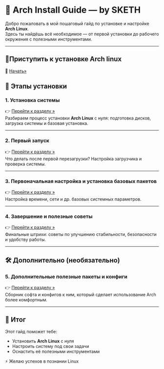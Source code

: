 
# 🐧 Arch Install Guide —  by SKETH

Добро пожаловать в мой пошаговый гайд по установке и настройке **Arch Linux**.  
Здесь ты найдёшь всё необходимое — от первой установки до рабочего окружения с полезными инструментами.  

---
## 🔹Приступить к установке Arch linux
📖 [Начать»](https://github.com/mrSKETH/Arch-install-guide---SKETH/tree/установка)  

## 🔹 Этапы установки

### 1. Установка системы  
👉 [Перейти к разделу »](https://github.com/mrSKETH/Arch-install-guide---SKETH/tree/установка)  
Разбираем процесс установки **Arch Linux** с нуля: подготовка дисков, загрузка системы и базовая установка.  

---

### 2. Первый запуск  
👉 [Перейти к разделу »](https://github.com/mrSKETH/Arch-install-guide---SKETH/tree/Первый-запуск)  
Что делать после первой перезагрузки? Настройка загрузчика и проверка системы.  

---

### 3. Первоначальная настройка и установка базовых пакетов
👉 [Перейти к разделу »](https://github.com/mrSKETH/Arch-install-guide---SKETH/tree/Первоначальная-настройка)  
Настройка времени, сети и др. базовых системных параметров.  

---

### 4. Завершение и полезные советы  
👉 [Перейти к разделу »](https://github.com/mrSKETH/Arch-install-guide---SKETH/tree/Завершение-и-полезные-советы)  
Финальные штрихи: советы по улучшению стабильности, безопасности и удобству работы.  

---

## 🛠️ Дополнительно (необязательно)

### 5. Дополнительные полезные пакеты и конфиги  
👉 [Перейти к разделу »](https://github.com/mrSKETH/Arch-install-guide---SKETH/tree/Дополнительные-полезные-пакеты)  
Сборник софта и конфигов к ним, который сделает использование Arch более комфортным.  

---

## 🎯 Итог
Этот гайд поможет тебе:  
- Установить **Arch Linux** с нуля  
- Настроить систему под свои задачи  
- Оснастить её полезными инструментами  

⚡ Желаю успехов в познании Linux
